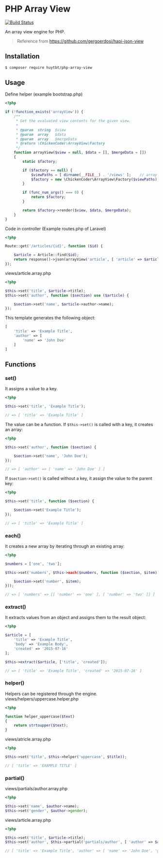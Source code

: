 # PHP Array View

[![Build Status](https://travis-ci.org/huytbt/php-array-view.svg)](https://travis-ci.org/huytbt/php-array-view)

An array view engine for PHP.

> Reference from https://github.com/gergoerdosi/hapi-json-view

## Installation
```sh
$ composer require huytbt/php-array-view
```

## Usage
Define helper (example bootstrap.php)
```php
<?php

if (!function_exists('arrayView')) {
    /**
     * Get the evaluated view contents for the given view.
     *
     * @param  string  $view
     * @param  array   $data
     * @param  array   $mergeData
     * @return \ChickenCoder\ArrayView\Factory
     */
    function arrayView($view = null, $data = [], $mergeData = [])
    {
        static $factory;

        if ($factory == null) {
            $viewPaths = [ dirname(__FILE__) . '/views' ];    // array of view path
            $factory = new \ChickenCoder\ArrayView\Factory($viewPaths);
        }

        if (func_num_args() === 0) {
            return $factory;
        }

        return $factory->render($view, $data, $mergeData);
    }
}
```
Code in controller (Example routes.php of Laravel)
```php
<?php

Route::get('/articles/{id}', function ($id) {

    $article = Article::find($id);
    return response()->json(arrayView('article', [ 'article' => $article ]));
});
```
views/article.array.php
```php
<?php

$this->set('title', $article->title);
$this->set('author', function ($section) use ($article) {

    $section->set('name', $article->author->name);
});
```
This template generates the following object:
```php
[
    'title' => 'Example Title',
    'author' => [
        'name' => 'John Doe'
    ]
]
```

## Functions

### set()
It assigns a value to a key.
```php
<?php

$this->set('title', 'Example Title');

// => [ 'title' => 'Example Title' ]
```
The value can be a function. If `$this->set()` is called with a key, it creates an array:
```php
<?php

$this->set('author', function ($section) {

    $section->set('name', 'John Doe');
});

// => [ 'author' => [ 'name' => 'John Doe' ] ]
```
If `$section->set()` is called without a key, it assign the value to the parent key:
```php
<?php

$this->set('title', function ($section) {

    $section->set('Example Title');
});

// => [ 'title' => 'Example Title' ]
```

### each()
It creates a new array by iterating through an existing array:
```php
<?php

$numbers = ['one', 'two'];

$this->set('numbers', $this->each($numbers, function ($section, $item) {

    $section->set('number', $item);
}));

// => [ 'numbers' => [[ 'number' => 'one' ], [ 'number' => 'two' ]] ]
```

### extract()
It extracts values from an object and assigns them to the result object:
```php
<?php

$article = [
    'title' => 'Example Title',
    'body' => 'Example Body',
    'created' => '2015-07-16'
];

$this->extract($article, ['title', 'created']);

// => [ 'title' => 'Example Title', 'created' => '2015-07-16' ]
```

### helper()
Helpers can be registered through the engine.
views/helpers/uppercase.helper.php
```php
<?php

function helper_uppercase($text)
{
    return strtoupper($text);
}
```
views/atricle.array.php
```php
<?php

$this->set('title', $this->helper('uppercase', $title));

// [ 'title' => 'EXAMPLE TITLE' ]
```

### partial()
views/partials/author.array.php
```php
<?php

$this->set('name', $author->name);
$this->set('gender', $author->gender);
```
views/article.array.php
```php
<?php

$this->set('title', $article->title);
$this->set('author', $this->partial('partials/author', [ 'author' => $article->author ]));

// [ 'title' => 'Example Title', 'author' => [ 'name' => 'John Doe', 'gender' => 'female' ] ]
```
